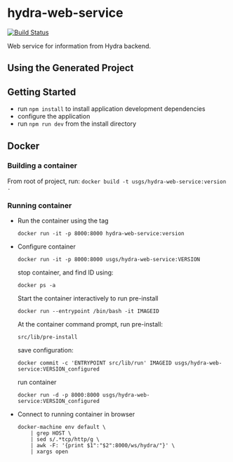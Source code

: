 hydra-web-service
==============
[![Build Status](https://travis-ci.org/usgs/hydra-web-service.svg?branch=master)](https://travis-ci.org/usgs/hydra-web-service)

Web service for information from Hydra backend.


Using the Generated Project
---------------------------

## Getting Started
- run `npm install` to install application development dependencies
- configure the application
- run `npm run dev` from the install directory


## Docker

### Building a container

From root of project, run:
    ```
    docker build -t usgs/hydra-web-service:version .
    ```

### Running container

- Run the container using the tag
    ```
    docker run -it -p 8000:8000 hydra-web-service:version
    ```

- Configure container
    ```
    docker run -it -p 8000:8000 usgs/hydra-web-service:VERSION
    ```

    stop container, and find ID using:
    ```
    docker ps -a
    ```

    Start the container interactively to run pre-install
    ```
    docker run --entrypoint /bin/bash -it IMAGEID
    ```

    At the container command prompt, run pre-install:
    ```
    src/lib/pre-install
    ```

    save configuration:
    ```
    docker commit -c 'ENTRYPOINT src/lib/run' IMAGEID usgs/hydra-web-service:VERSION_configured
    ```

    run container
    ```
    docker run -d -p 8000:8000 usgs/hydra-web-service:VERSION_configured
    ```

- Connect to running container in browser
    ```
    docker-machine env default \
        | grep HOST \
        | sed s/.*tcp/http/g \
        | awk -F: '{print $1":"$2":8000/ws/hydra/"}' \
        | xargs open
    ```
